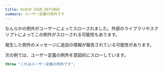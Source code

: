 ```yaml
---
title: 0x019 USER_DEFINED
summary: ユーザー定義の例外です
---
```


なんらかの例外がユーザーによってスローされました。外部のライブラリやスクリプトによってこの例外がスローされる可能性もあります。

発生した例外のメッセージに追加の情報が報告されている可能性があります。

次の例では、ユーザー定義の例外を意図的にスローしています。

```cs title="AliceScript"
throw "これはユーザー定義の例外です";
```